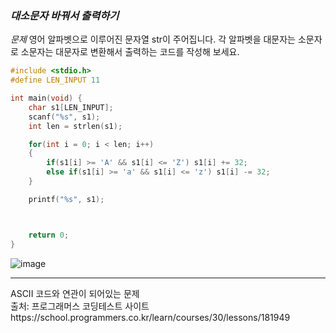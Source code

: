 ### *대소문자 바꿔서 출력하기*
*문제*
영어 알파벳으로 이루어진 문자열 str이 주어집니다. 각 알파벳을 대문자는 소문자로 소문자는 대문자로 변환해서 출력하는 코드를 작성해 보세요.
```C
#include <stdio.h>
#define LEN_INPUT 11

int main(void) {
    char s1[LEN_INPUT];
    scanf("%s", s1);
    int len = strlen(s1);

    for(int i = 0; i < len; i++)
    {
        if(s1[i] >= 'A' && s1[i] <= 'Z') s1[i] += 32;
        else if(s1[i] >= 'a' && s1[i] <= 'z') s1[i] -= 32;
    }

    printf("%s", s1);



    return 0;
}
```
![image](https://github.com/minahLim/CodingTest/assets/146914181/439cc246-a0f4-49a0-88cb-e8a5409a17db)

<hr>
ASCII 코드와 연관이 되어있는 문제 <br>
출처: 프로그래머스 코딩테스트 사이트 <br>
https://school.programmers.co.kr/learn/courses/30/lessons/181949
